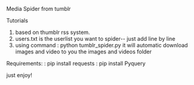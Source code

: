 Media Spider from tumblr 

Tutorials

1. based on thumblr rss system.
2. users.txt is the userlist you want to spider-- just add line by line
3. using command
    : python tumblr_spider.py 
it will automatic download images and video to you the images and videos folder


Requirements:
    : pip install requests
    : pip install Pyquery

just enjoy!
